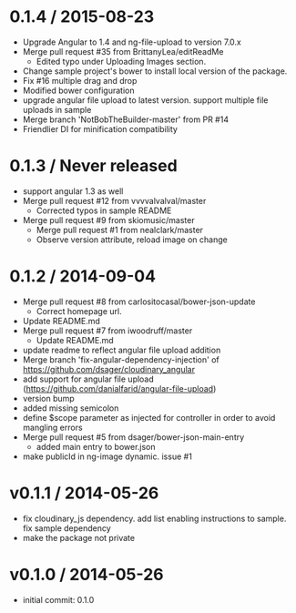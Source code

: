 
0.1.4 / 2015-08-23
==================

  * Upgrade Angular to 1.4 and ng-file-upload to version 7.0.x
  * Merge pull request #35 from BrittanyLea/editReadMe
    * Edited typo under Uploading Images section.
  * Change sample project's bower to install local version of the package.
  * Fix #16 multiple drag and drop
  * Modified bower configuration
  * upgrade angular file upload to latest version. support multiple file uploads in sample
  * Merge branch 'NotBobTheBuilder-master' from PR #14
  * Friendlier DI for minification compatibility

0.1.3 / Never released
======================

  * support angular 1.3 as well
  * Merge pull request #12 from vvvvalvalval/master
    * Corrected typos in sample README
  * Merge pull request #9 from skiomusic/master
    * Merge pull request #1 from nealclark/master
    * Observe version attribute, reload image on change

0.1.2 / 2014-09-04
==================

  * Merge pull request #8 from carlositocasal/bower-json-update
    * Correct homepage url.
  * Update README.md
  * Merge pull request #7 from iwoodruff/master
    * Update README.md
  * update readme to reflect angular file upload addition
  * Merge branch 'fix-angular-dependency-injection' of https://github.com/dsager/cloudinary_angular
  * add support for angular file upload (https://github.com/danialfarid/angular-file-upload)
  * version bump
  * added missing semicolon
  * define $scope parameter as injected for controller in order to avoid mangling errors
  * Merge pull request #5 from dsager/bower-json-main-entry
    * added main entry to bower.json
  * make publicId in ng-image dynamic. issue #1

v0.1.1 / 2014-05-26
===================

  * fix cloudinary_js dependency. add list enabling instructions to sample. fix sample dependency
  * make the package not private

v0.1.0 / 2014-05-26
===================

  * initial commit: 0.1.0
